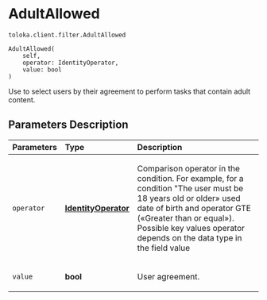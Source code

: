 # AdultAllowed
`toloka.client.filter.AdultAllowed`

```
AdultAllowed(
    self,
    operator: IdentityOperator,
    value: bool
)
```

Use to select users by their agreement to perform tasks that contain adult content.

## Parameters Description

| Parameters | Type | Description |
| :----------| :----| :-----------|
`operator`|**[IdentityOperator](toloka.client.primitives.operators.IdentityOperator.md)**|<p>Comparison operator in the condition. For example, for a condition &quot;The user must be 18 years old or older» used date of birth and operator GTE («Greater than or equal»). Possible key values operator depends on the data type in the field value</p>
`value`|**bool**|<p>User agreement.</p>
